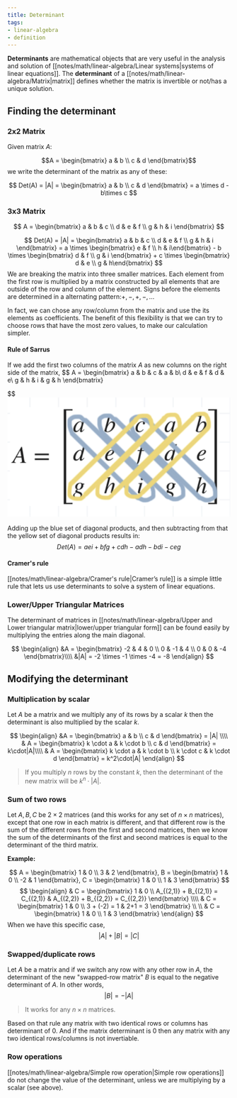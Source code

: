 ```yaml
---
title: Determinant
tags: 
- linear-algebra
- definition
---
```

**Determinants** are mathematical objects that are very useful in the analysis and solution of [[notes/math/linear-algebra/Linear systems|systems of linear equations]]. The **determinant** of a [[notes/math/linear-algebra/Matrix|matrix]] defines whether the matrix is invertible or not/has a unique solution.

## Finding the determinant

### 2x2 Matrix

Given matrix $A$:

$$A = \begin{bmatrix} a & b \\ c & d \end{bmatrix}$$
we write the determinant of the matrix as any of these:

$$
Det(A) = |A| = \begin{bmatrix} a & b \\ c & d  \end{bmatrix} = a \times d - b\times c
$$


### 3x3 Matrix

$$
A = \begin{bmatrix} 
a & b & c \\
d & e & f \\
g & h & i
\end{bmatrix}
$$

$$
Det(A) = |A| = \begin{bmatrix} 
a & b & c \\
d & e & f \\
g & h & i
\end{bmatrix} = a \times \begin{bmatrix} e & f \\ h & i\end{bmatrix} - b \times \begin{bmatrix} d & f \\ g & i \end{bmatrix} + c \times \begin{bmatrix} d & e \\ g & h\end{bmatrix}
$$
We are breaking the matrix into three smaller matrices. Each element from the first row is multiplied by a matrix constructed by all elements that are outside of the row and column of the element. Signs before the elements are determined in a alternating pattern:$+, −, +, −, \dots$  

In fact, we can chose any row/column from the matrix and use the its elements as coefficients. The benefit of this flexibility is that we can try to choose rows that have the most zero values, to make our calculation simpler.

#### Rule of Sarrus

If we add the first two columns of the matrix $A$ as new columns on the right side of the matrix,
$$
A = \begin{bmatrix} 
a & b & c & a & b\\
d & e & f & d & e\\
g & h & i & g & h
\end{bmatrix}

$$
![vectors drawn on a plane](/notes/assets/rule-of-sarrus.png#invert_B)

Adding up the blue set of diagonal products, and then subtracting from that the yellow set of diagonal products results in:
$$
Det(A) = aei + bfg + cdh - adh - bdi - ceg
$$
#### Cramer's rule

[[notes/math/linear-algebra/Cramer's rule|Cramer’s rule]] is a simple little rule that lets us use determinants to solve a system of linear equations.

### Lower/Upper Triangular Matrices

The determinant of matrices in [[notes/math/linear-algebra/Upper and Lower triangular matrix|lower/upper triangular form]] can be found easily by multiplying the entries along the main diagonal.

$$
\begin{align}
&A = \begin{bmatrix} -2 & 4 & 0 \\ 0 & -1 & 4 \\ 0 & 0 & -4 \end{bmatrix}\\\\ &|A| = -2 \times -1 \times -4 = -8
\end{align}
$$

## Modifying the determinant

### Multiplication by scalar
Let $A$ be a matrix and we multiply any of its rows by a scalar $k$ then the determinant is also multiplied by the scalar $k$.

$$
\begin{align}
&A = \begin{bmatrix} a & b \\ c & d \end{bmatrix} = |A| \\\\ & 
A = \begin{bmatrix} k \cdot a &  k \cdot b \\ c & d \end{bmatrix} = k\cdot|A|\\\\ & 
A = \begin{bmatrix} k \cdot a &  k \cdot b \\ k \cdot c &  k \cdot d \end{bmatrix} = k^2\cdot|A|
\end{align}
$$
> If you multiply $n$ rows by the constant $k$, then the determinant of the new matrix will be $k^n \cdot |A|$.

### Sum of two rows

Let $A, B, C$ be $2\times2$ matrices (and this works for any set of $n \times n$ matrices), except that one row in each matrix is different, and that different row is the sum of the different rows from the first and second matrices, then we know the sum of the determinants of the first and second matrices is equal to the determinant of the third matrix.

**Example:**

$$
A = \begin{bmatrix} 1 & 0 \\ 3 & 2 \end{bmatrix},
B = \begin{bmatrix} 1 & 0 \\ -2 & 1 \end{bmatrix},
C = \begin{bmatrix} 1 & 0 \\ 1 & 3 \end{bmatrix}
$$
$$
\begin{align}
& C = \begin{bmatrix} 1 & 0 \\ A_{(2,1)} + B_{(2,1)} = C_{(2,1)} & A_{(2,2)} + B_{(2,2)} = C_{(2,2)} \end{bmatrix} \\\\
& C = \begin{bmatrix} 1 & 0 \\ 3 + (-2) = 1 & 2+1 = 3 \end{bmatrix}
\\ \\
& C = \begin{bmatrix} 1 & 0 \\ 1 & 3 \end{bmatrix}
\end{align}
$$
When we have this specific case, $$|A| + |B| = |C|$$
### Swapped/duplicate rows

Let $A$ be a matrix and if we switch any row with any other row in $A$, the determinant of the new "swapped-row matrix" $B$ is equal to the negative determinant of $A$. In other words,
$$|B| = - |A|$$
> It works for any $n \times n$ matrices.

Based on that rule any matrix with two identical rows or columns has determinant of $0$. And if the matrix determinant is $0$ then any matrix with any two identical rows/columns is not invertiable.

### Row operations
[[notes/math/linear-algebra/Simple row operation|Simple row operations]] do not change the value of the determinant, unless we are multiplying by a scalar (see above).